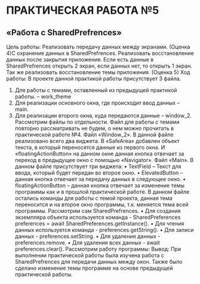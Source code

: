 # ПРАКТИЧЕСКАЯ РАБОТА №5
## «Работа с SharedPrefrences»
Цель работы: Реализовать передачу данных между экранами. (Оценка 4)С охранение данных в SharedPrefrences. 
Реализовать восстановление данных после закрытия приложения. Если есть данные в SharedPrefrences открыть 2 экран, если данных нет, то открыть 1 экран. Так же реализовать восстановление темы приложения. (Оценка 5)
Ход работы:
В проекте данной практикой работы присутствует 3 файла.
1.	Для работы с темами, оставленный из предыдущей практикой работы. – work_theme
2.	Для реализации основного окна, где происходит ввод данных – main.
3.	Для реализации второго окна, куда передаются данные – window_2.
Рассмотрим файлы по отдельности.
Файл для работы с темами повторно рассматривать не будем, о нем можно прочитать в практической работе №4.
Файл «Window_2».
В данной файле реализовано всего два виджета.
В «SafeArea» добавлен объект текста, в который переносятся данные из первого окна. И «floatingActionButton» на данном окне данная кнопка отвечает за переход в предыдущее окно с помощью «Navigator».
Файл «Main».
В данном файле присутствует три виджета:
•	TextField – Текст для ввода, который будет передан во второе окно.
•	ElevatedButton – данная кнопка отвечает за передачу данных в следующее окно.
•	floatingActionButton – данная кнопка отвечает за изменение темы программы как и в прошлой практической работе.
В данном файле остались команды для работы с темой проекта, данная тема переносится и на второе окно программы, т.к. меняется тема всей программы.
Рассмотрим сам SharedPrefrences.
•	Для создания экземпляра объекта используется команда - SharedPreferences preferences = await SharedPreferences.getInstance().
•	Для чтения данных используется команда - preferences.getString().
•	Для записи данных - preferences.setString.
•	Для удаления данных - preferences.remove.
•	Для удаления всех данных - await preferences.clear().
Рассмотрим работу программы:
Вывод:
При выполнении практической работы была изучена работа с SharedPrefrences для  передачи данных между окон. Также было сделано изменение темы программе на основе предыдущей практической работы.
